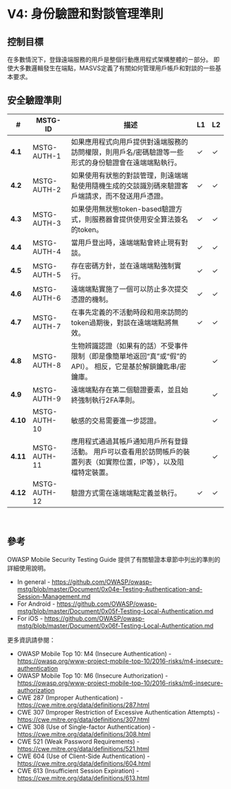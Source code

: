 # V4: 身份驗證和對談管理準則

## 控制目標

在多數情況下，登錄遠端服務的用戶是整個行動應用程式架構整體的ㄧ部分。 即使大多數邏輯發生在端點，MASVS定義了有關如何管理用戶帳戶和對談的一些基本要求。

## 安全驗證準則

| # | MSTG-ID | 描述 | L1 | L2 |
| -- | -------- | ---------------------- | - | - |
| **4.1** | MSTG-AUTH-1 | 如果應用程式向用戶提供對遠端服務的訪問權限，則用戶名/密碼驗證等一些形式的身份驗證會在遠端端點執行。 | ✓ | ✓ |
| **4.2** | MSTG-AUTH-2 | 如果使用有狀態的對談管理，則遠端端點使用隨機生成的交談識別碼來驗證客戶端請求，而不發送用戶憑證。  | ✓ | ✓ |
| **4.3** | MSTG-AUTH-3 | 如果使用無狀態token-based驗證方式，則服務器會提供使用安全算法簽名的token。 | ✓ | ✓ |
| **4.4** | MSTG-AUTH-4 | 當用戶登出時，遠端端點會終止現有對談。 | ✓ | ✓ |
| **4.5** | MSTG-AUTH-5 | 存在密碼方針，並在遠端端點強制實行。 | ✓ | ✓ |
| **4.6** | MSTG-AUTH-6 | 遠端端點實施了一個可以防止多次提交憑證的機制。 | ✓ | ✓ |
| **4.7** | MSTG-AUTH-7 | 在事先定義的不活動時段和用來訪問的token過期後，對談在遠端端點將無效。 | ✓ | ✓ |
| **4.8** | MSTG-AUTH-8 | 生物辨識認證（如果有的話）不受事件限制（即是像簡單地返回“真”或“假”的API）。 相反，它是基於解鎖鑰匙串/密鑰庫。 |   | ✓ |
| **4.9** | MSTG-AUTH-9 | 遠端端點存在第二個驗證要素，並且始終強制執行2FA準則。  |   | ✓ |
| **4.10** | MSTG-AUTH-10 | 敏感的交易需要進一步認證。  |   | ✓ |
| **4.11** | MSTG-AUTH-11 | 應用程式通過其帳戶通知用戶所有登錄活動。 用戶可以查看用於訪問帳戶的裝置列表（如實際位置，IP等），以及阻檔特定裝置。 |  | ✓ |
| **4.12** | MSTG-AUTH-12 | 驗證方式需在遠端端點定義並執行。 | ✓ | ✓ |

<div style="page-break-after: always; visibility: hidden">
\pagebreak
</div>

## 參考

OWASP Mobile Security Testing Guide 提供了有關驗證本章節中列出的準則的詳細使用說明。

- In general - <https://github.com/OWASP/owasp-mstg/blob/master/Document/0x04e-Testing-Authentication-and-Session-Management.md>
- For Android - <https://github.com/OWASP/owasp-mstg/blob/master/Document/0x05f-Testing-Local-Authentication.md>
- For iOS - <https://github.com/OWASP/owasp-mstg/blob/master/Document/0x06f-Testing-Local-Authentication.md>

更多資訊請參閱：

- OWASP Mobile Top 10: M4 (Insecure Authentication) - <https://owasp.org/www-project-mobile-top-10/2016-risks/m4-insecure-authentication>
- OWASP Mobile Top 10: M6 (Insecure Authorization) - <https://owasp.org/www-project-mobile-top-10/2016-risks/m6-insecure-authorization>
- CWE 287 (Improper Authentication) - <https://cwe.mitre.org/data/definitions/287.html>
- CWE 307 (Improper Restriction of Excessive Authentication Attempts) - <https://cwe.mitre.org/data/definitions/307.html>
- CWE 308 (Use of Single-factor Authentication) - <https://cwe.mitre.org/data/definitions/308.html>
- CWE 521 (Weak Password Requirements) - <https://cwe.mitre.org/data/definitions/521.html>
- CWE 604 (Use of Client-Side Authentication) - <https://cwe.mitre.org/data/definitions/604.html>
- CWE 613 (Insufficient Session Expiration) - <https://cwe.mitre.org/data/definitions/613.html>
